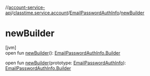 //[account-service-api](../../../index.md)/[classtime.service.account](../index.md)/[EmailPasswordAuthInfo](index.md)/[newBuilder](new-builder.md)

# newBuilder

[jvm]\
open fun [newBuilder](new-builder.md)(): [EmailPasswordAuthInfo.Builder](-builder/index.md)

open fun [newBuilder](new-builder.md)(prototype: [EmailPasswordAuthInfo](index.md)): [EmailPasswordAuthInfo.Builder](-builder/index.md)
